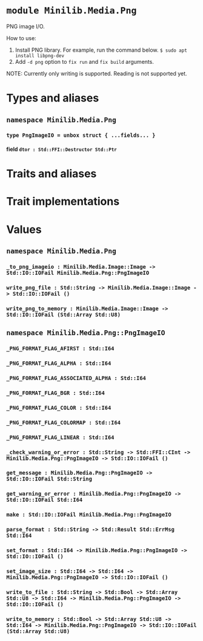 # `module Minilib.Media.Png`

PNG image I/O.

 How to use:
 1. Install PNG library. For example, run the command below.
    `$ sudo apt install libpng-dev`
 2. Add `-d png` option to `fix run` and `fix build` arguments.

NOTE: Currently only writing is supported. Reading is not supported yet.

# Types and aliases

## `namespace Minilib.Media.Png`

### `type PngImageIO = unbox struct { ...fields... }`

#### field `dtor : Std::FFI::Destructor Std::Ptr`

# Traits and aliases

# Trait implementations

# Values

## `namespace Minilib.Media.Png`

### `_to_png_imageio : Minilib.Media.Image::Image -> Std::IO::IOFail Minilib.Media.Png::PngImageIO`

### `write_png_file : Std::String -> Minilib.Media.Image::Image -> Std::IO::IOFail ()`

### `write_png_to_memory : Minilib.Media.Image::Image -> Std::IO::IOFail (Std::Array Std::U8)`

## `namespace Minilib.Media.Png::PngImageIO`

### `_PNG_FORMAT_FLAG_AFIRST : Std::I64`

### `_PNG_FORMAT_FLAG_ALPHA : Std::I64`

### `_PNG_FORMAT_FLAG_ASSOCIATED_ALPHA : Std::I64`

### `_PNG_FORMAT_FLAG_BGR : Std::I64`

### `_PNG_FORMAT_FLAG_COLOR : Std::I64`

### `_PNG_FORMAT_FLAG_COLORMAP : Std::I64`

### `_PNG_FORMAT_FLAG_LINEAR : Std::I64`

### `_check_warning_or_error : Std::String -> Std::FFI::CInt -> Minilib.Media.Png::PngImageIO -> Std::IO::IOFail ()`

### `get_message : Minilib.Media.Png::PngImageIO -> Std::IO::IOFail Std::String`

### `get_warning_or_error : Minilib.Media.Png::PngImageIO -> Std::IO::IOFail Std::I64`

### `make : Std::IO::IOFail Minilib.Media.Png::PngImageIO`

### `parse_format : Std::String -> Std::Result Std::ErrMsg Std::I64`

### `set_format : Std::I64 -> Minilib.Media.Png::PngImageIO -> Std::IO::IOFail ()`

### `set_image_size : Std::I64 -> Std::I64 -> Minilib.Media.Png::PngImageIO -> Std::IO::IOFail ()`

### `write_to_file : Std::String -> Std::Bool -> Std::Array Std::U8 -> Std::I64 -> Minilib.Media.Png::PngImageIO -> Std::IO::IOFail ()`

### `write_to_memory : Std::Bool -> Std::Array Std::U8 -> Std::I64 -> Minilib.Media.Png::PngImageIO -> Std::IO::IOFail (Std::Array Std::U8)`